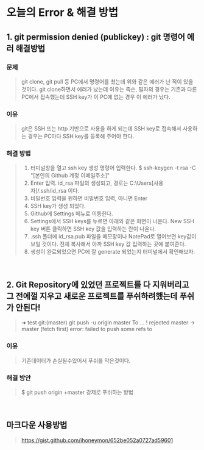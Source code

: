 # 오늘의 Error & 해결 방법 

## 1. git permission denied (publickey) : git 명령어 에러 해결방법
### 문제 
> git clone, git pull 등 PC에서 명령어를 쳤는데 위와 같은 에러가 난 적이 있을 것이다. git clone하면서 에러가 났는데 이유는 즉슨, 필자의 경우는 기존과 다른 PC에서 접속했는데 SSH key가 이 PC에 없는 경우 이 에러가 났다.

### 이유 
> git은 SSH 또는 http 기반으로 사용을 하게 되는데 SSH key로 접속해서 사용하는 경우는 PC마다 SSH key를 등록해 주어야 한다.

### 해결 방법 
> 1. 터미널창을 열고 ssh key 생성 명령어 입력한다.
> $ ssh-keygen -t rsa -C "[본인의 Github 계정 이메일주소]"
> 2. Enter 입력. id_rsa 파일의 생성되고, 경로는 C:\Users\[사용자]/.ssh/id_rsa 이다.
> 3. 비밀번호 입력을 원하면 비밀번호 입력, 아니면 Enter
> 4. SSH key가 생성 되었다.
> 5. Github에 Settings 메뉴로 이동한다.
> 6. Settings에서 SSH keys를 누르면 아래와 같은 화면이 나온다. New SSH key 버튼 클릭하면 SSH key 값을 입력하는 란이 나온다.
> 7. .ssh 폴더에 id_rsa.pub 파일을 메모장이나 NotePad로 열어보면 key값이 보일 것이다. 전체 복사해서 아까 SSH key 값 입력하는 곳에 붙여준다.
> 8. 생성이 완료되었으면 PC에 잘 generate 되었는지 터미널에서 확인해보자.

<br/>

## 2. Git Repository에 있었던 프로젝트를 다 지워버리고 그 전에껄 지우고 새로운 프로젝트를 푸쉬하려했는데 푸쉬가 안된다!
> ➜ test git:(master) git push -u origin master To ... ! rejected master -> master (fetch first) error: failed to push some refs to

### 이유 
> 기존데이터가 손실될수있어서 푸쉬를 막은것이다.

### 해결 방안 
> $ git push origin +master 
> 강제로 푸쉬하는 방법

<br/>

## 마크다운 사용방법 
> https://gist.github.com/ihoneymon/652be052a0727ad59601
